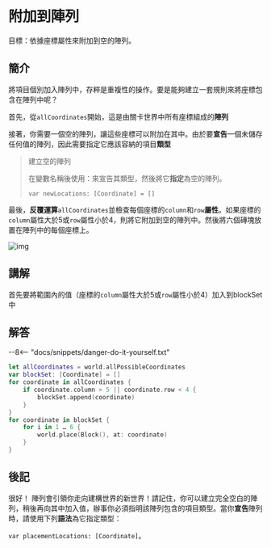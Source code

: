 # 附加到陣列

目標：依據座標屬性來附加到空的陣列。

## 簡介

將項目個別加入陣列中，存粹是重複性的操作。要是能夠建立一套規則來將座標包含在陣列中呢？

首先，從`allCoordinates`開始，這是由關卡世界中所有座標組成的**陣列**

接著，你需要一個空的陣列，讓這些座標可以附加在其中。由於要**宣告**一個未儲存任何值的陣列，因此需要指定它應該容納的項目**類型**

>建立空的陣列
>
>在變數名稱後使用：來宣告其類型，然後將它**指定**為空的陣列。
>
>`var newLocations: [Coordinate] = []`

最後，**反覆運算**`allCoordinates`並檢查每個座標的`column`和`row`**屬性**。如果座標的`column`屬性大於5或`row`屬性小於4，則將它附加到空的陣列中。然後將六個磚塊放置在陣列中的每個座標上。

![img](https://imagedelivery.net/cdkaXPuFls5qlrh3GM4hfA/35124c1a-b596-4982-fdc3-3724eaa6fd00/public)

## 講解

首先要將範圍內的值（座標的`column`屬性大於5或`row`屬性小於4）加入到blockSet中

## 解答

--8<-- "docs/snippets/danger-do-it-yourself.txt"

```swift linenums="1"
let allCoordinates = world.allPossibleCoordinates
var blockSet: [Coordinate] = []
for coordinate in allCoordinates {
    if coordinate.column > 5 || coordinate.row < 4 {
        blockSet.append(coordinate)
    }
}
for coordinate in blockSet {
    for i in 1 … 6 {
        world.place(Block(), at: coordinate)
    }
}
```

## 後記

很好！
陣列會引領你走向建構世界的新世界！請記住，你可以建立完全空白的陣列，稍後再向其中加入值，辦事你必須指明該陣列包含的項目類型。當你**宣告**陣列時，請使用下列**語法**為它指定類型：

`var placementLocations: [Coordinate]`。
